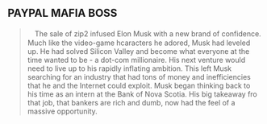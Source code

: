 PAYPAL MAFIA BOSS
---

>　The sale of zip2 infused Elon Musk with a new brand of confidence. Much like the video-game hcaracters he adored, Musk had leveled up. He had solved Silicon Valley and become what everyone at the time wanted to be - a dot-com millionaire. His next venture would need to live up to his rapidly inflating ambition. This left Musk searching for an industry that had tons of money and inefficiencies that he and the Internet could exploit. Musk began thinking back to his time as an intern at the Bank of Nova Scotia. His big takeaway fro that job, that bankers are rich and dumb, now had the feel of a massive opportunity.